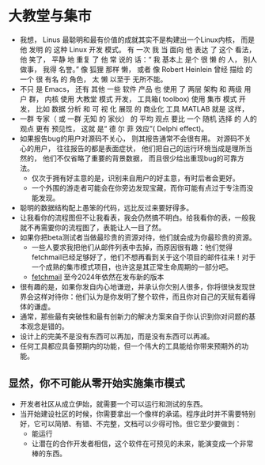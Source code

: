 # 大教堂与集市
- 我想， Linus 最聪明和最有价值的成就其实不是构建出一个Linux内核， 而是 他 发明 的 这种 Linux 开发 模式。 有 一次 我 当 面向 他 表达 了 这个 看法， 他 笑了， 平静 地 重复 了 他 常 说的 话：“ 我 基本上 是个 很 懒 的 人， 别人 做事， 我得 名誉。” 像 狐狸 那样 懒， 或者 像 Robert Heinlein 曾经 描绘 的 一个 很 有名 的 角色， 太 懒 以至于 无所不能。
- 不只 是 Emacs， 还有 其他 一些 软件 产品 也 使用 了 两层 架构 和 两级 用户 群， 内核 使用 大教堂 模式 开发， 工具箱( toolbox) 使用 集市 模式 开发， 比如 数据 分析 和 可 视 化 展现 的 商业化 工具 MATLAB 就是 这样，
- 一群 专家（ 或 一群 无知 的 家伙） 的 平均 观点 要比 一个 随机 选择 的 人的 观点 更有 预见性， 这就 是“ 德 尔 菲 效应”( Delphi effect)。
- 如果报告bug的用户对源码不关心， 则其报告通常不会很有用。 对源码不关心的用户， 往往报告的都是表面症状， 他们把自己的运行环境当成是理所当然的， 他们不仅省略了重要的背景数据， 而且很少给出重现bug的可靠方法。
  - 仅次于拥有好主意的是，识别来自用户的好主意，有时后者会更好。
  - 一个外围的游走者可能会在你旁边发现宝藏，而你可能有点过于专注而没能发现。
- 聪明的数据结构配上愚笨的代码，远比反过来要好得多。
- 让我看你的流程图但不让我看表，我会仍然搞不明白。给我看你的表，一般我就不再需要你的流程图了，表能让人一目了然。
- 如果你把beta测试者当做最珍贵的资源对待，他们就会成为你最珍贵的资源。
  - 一些人要求我把他们从邮件列表中去掉，而原因很有趣：他们觉得fetchmail已经足够好了，他们不想再看到关于这个项目的邮件往来！对于一个成熟的集市模式项目，也许这是其正常生命周期的一部分吧。
  - [fetchmail](https://www.fetchmail.info/) 至今2024年依然在发布新的版本
- 很有趣的是，如果你发自内心地谦逊，并承认你欠别人很多，你将很快发现世界会这样对待你：他们认为是你发明了整个软件，而且你对自己的天赋有着得体的谦虚。
- 通常，那些最有突破性和最有创新力的解决方案来自于你认识到你对问题的基本观念是错的。
- 设计上的完美不是没有东西可以再加，而是没有东西可以再减。
 - 任何工具都应具备预期内的功能，但一个伟大的工具能给你带来预期外的功能。
## 显然，你不可能从零开始实施集市模式
- 开发者社区从成立伊始，就需要一个可以运行和测试的东西。
- 当开始建设社区的时候，你需要拿出一个像样的承诺。程序此时并不需要特别好，它可以简陋、有错、不完整，文档可以少得可怜。但它至少要做到：
  - 能运行
  - 让潜在的合作开发者相信，这个软件在可预见的未来，能演变成一个非常棒的东西。













